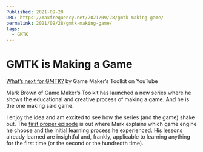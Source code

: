 ```yaml
---
Published: 2021-09-28
URL: https://maxfrequency.net/2021/09/28/gmtk-making-game/
permalink: 2021/09/28/gmtk-making-game/
tags:
  - GMTK
---
```

# GMTK is Making a Game

[What’s next for GMTK?](https://www.youtube.com/watch?v=4Q7eU3VUi14) by Game Maker’s Toolkit on YouTube

Mark Brown of Game Maker’s Toolkit has launched a new series where he shows the educational and creative process of making a game. And he is the one making said game.

I enjoy the idea and am excited to see how the series (and the game) shake out. The [first proper episode](https://youtu.be/vFjXKOXdgGo) is out where Mark explains which game engine he choose and the initial learning process he experienced. His lessons already learned are insightful and, frankly, applicable to learning anything for the first time (or the second or the hundredth time).
